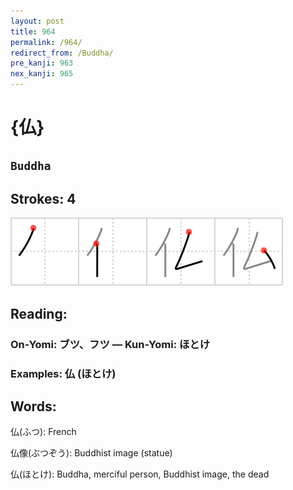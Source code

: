 ```yaml
---
layout: post
title: 964
permalink: /964/
redirect_from: /Buddha/
pre_kanji: 963
nex_kanji: 965
---
```


# {仏}

## `Buddha`

## Strokes: 4

<div class="stroke"><img src="../images/E4BB8F.png" /></div>

## Reading:

### On-Yomi: ブツ、フツ &mdash; Kun-Yomi: ほとけ

### Examples: 仏 (ほとけ)

## Words:

仏(ふつ): French

仏像(ぶつぞう): Buddhist image (statue)

仏(ほとけ): Buddha, merciful person, Buddhist image, the dead
